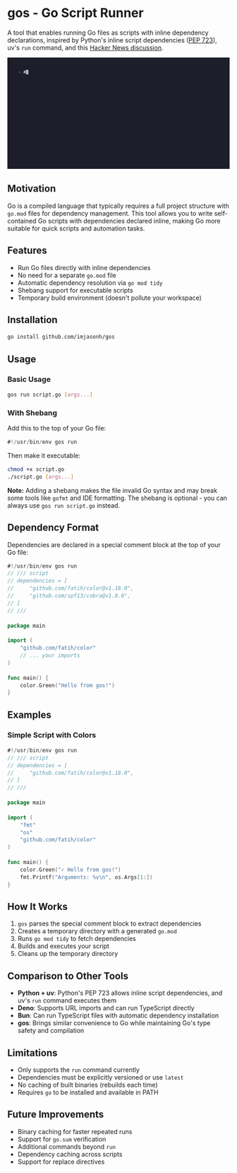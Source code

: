 # gos - Go Script Runner

A tool that enables running Go files as scripts with inline dependency declarations, inspired by Python's inline script dependencies ([PEP 723](https://peps.python.org/pep-0723/)), uv's `run` command, and this [Hacker News discussion](https://news.ycombinator.com/item?id=44641746).

![Demo](demo.gif)

## Motivation

Go is a compiled language that typically requires a full project structure with `go.mod` files for dependency management. This tool allows you to write self-contained Go scripts with dependencies declared inline, making Go more suitable for quick scripts and automation tasks.

## Features

- Run Go files directly with inline dependencies
- No need for a separate `go.mod` file
- Automatic dependency resolution via `go mod tidy`
- Shebang support for executable scripts
- Temporary build environment (doesn't pollute your workspace)

## Installation

```bash
go install github.com/imjasonh/gos
```

## Usage

### Basic Usage

```bash
gos run script.go [args...]
```

### With Shebang

Add this to the top of your Go file:
```go
#!/usr/bin/env gos run
```

Then make it executable:
```bash
chmod +x script.go
./script.go [args...]
```

**Note:** Adding a shebang makes the file invalid Go syntax and may break some tools like `gofmt` and IDE formatting. The shebang is optional - you can always use `gos run script.go` instead.

## Dependency Format

Dependencies are declared in a special comment block at the top of your Go file:

```go
#!/usr/bin/env gos run
// /// script
// dependencies = [
//     "github.com/fatih/color@v1.18.0",
//     "github.com/spf13/cobra@v1.8.0",
// ]
// ///

package main

import (
    "github.com/fatih/color"
    // ... your imports
)

func main() {
    color.Green("Hello from gos!")
}
```

## Examples

### Simple Script with Colors

```go
#!/usr/bin/env gos run
// /// script
// dependencies = [
//     "github.com/fatih/color@v1.18.0",
// ]
// ///

package main

import (
    "fmt"
    "os"
    "github.com/fatih/color"
)

func main() {
    color.Green("✓ Hello from gos!")
    fmt.Printf("Arguments: %v\n", os.Args[1:])
}
```

## How It Works

1. `gos` parses the special comment block to extract dependencies
2. Creates a temporary directory with a generated `go.mod`
3. Runs `go mod tidy` to fetch dependencies
4. Builds and executes your script
5. Cleans up the temporary directory

## Comparison to Other Tools

- **Python + uv**: Python's PEP 723 allows inline script dependencies, and uv's `run` command executes them
- **Deno**: Supports URL imports and can run TypeScript directly
- **Bun**: Can run TypeScript files with automatic dependency installation
- **gos**: Brings similar convenience to Go while maintaining Go's type safety and compilation

## Limitations

- Only supports the `run` command currently
- Dependencies must be explicitly versioned or use `latest`
- No caching of built binaries (rebuilds each time)
- Requires `go` to be installed and available in PATH

## Future Improvements

- Binary caching for faster repeated runs
- Support for `go.sum` verification
- Additional commands beyond `run`
- Dependency caching across scripts
- Support for replace directives
